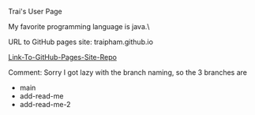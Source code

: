 Trai's User Page

My favorite programming language is java.\

URL to GitHub pages site: traipham.github.io

[Link-To-GitHub-Pages-Site-Repo](https://github.com/traipham/traipham.github.io)

Comment: Sorry I got lazy with the branch naming, so the 3 branches are 
- main
- add-read-me
- add-read-me-2
